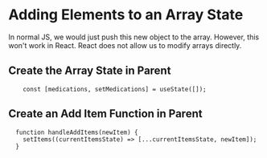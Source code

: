 # Adding Elements to an Array State

<p>In normal JS, we would just push this new object to the array. However, this won't work in React. React does not allow us to modify arrays directly.</p>


## Create the Array State in Parent

```
    const [medications, setMedications] = useState([]);

```

## Create an Add Item Function in Parent

```
  function handleAddItems(newItem) {
    setItems((currentItemsState) => [...currentItemsState, newItem]);
  }
```
